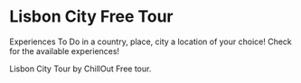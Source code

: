 # Lisbon City Free Tour

Experiences To Do in a country, place, city a location of your choice! Check for the available experiences!

Lisbon City Tour by ChillOut Free tour.
